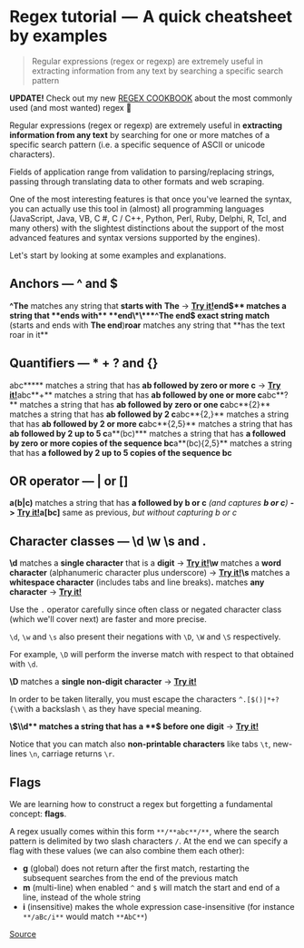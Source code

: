 # Regex tutorial  —  A quick cheatsheet by examples

> Regular expressions (regex or regexp) are extremely useful in extracting information from any text by searching a specific search pattern

**UPDATE!** Check out my new [REGEX COOKBOOK](chrome-extension://cjedbglnccaioiolemnfhjncicchinao/@fox.jonny/regex-cookbook-most-wanted-regex-aa721558c3c1) about the most commonly used (and most wanted) regex 🎉

Regular expressions (regex or regexp) are extremely useful in **extracting information from any text** by searching for one or more matches of a specific search pattern (i.e. a specific sequence of ASCII or unicode characters).

Fields of application range from validation to parsing/replacing strings, passing through translating data to other formats and web scraping.

One of the most interesting features is that once you've learned the syntax, you can actually use this tool in (almost) all programming languages ​​(JavaScript, Java, VB, C #, C / C++, Python, Perl, Ruby, Delphi, R, Tcl, and many others) with the slightest distinctions about the support of the most advanced features and syntax versions supported by the engines).

Let's start by looking at some examples and explanations.

## **Anchors — ^ and $**

**^The** matches any string that **starts with** **The** \-> [**Try it!**](https://regex101.com/r/cO8lqs/2)**end$** matches a string that **ends with** **end\*\***^The end$ exact string match** (starts and ends with **The end**)**roar** matches any string that **has the text roar in it\*\*

## **Quantifiers — \* + ? and {}**

abc**\*** matches a string that has **ab followed by zero or more c** \-> [**Try it!**](https://regex101.com/r/cO8lqs/1)abc**+** matches a string that has **ab followed by one or more c**abc**?** matches a string that has **ab followed by zero or one c**abc**{2}** matches a string that has **ab followed by 2 c**abc**{2,}** matches a string that has **ab followed by 2 or more c**abc**{2,5}** matches a string that has **ab followed by 2 up to 5 c**a**(bc)\*** matches a string that has **a followed by zero or more copies of the sequence bc**a**(bc){2,5}** matches a string that has **a followed by 2 up to 5 copies of the sequence bc**

## OR operator — | or \[\]

**a(b|c)** matches a string that has **a followed by b or c** _(and captures_ **_b or c_**_)_ **->** [**Try it!**](https://regex101.com/r/cO8lqs/3)**a\[bc\]** same as previous, _but without capturing b or c_

## Character classes — \\d \\w \\s and .

**\\d** matches a **single character** that is a **digit** \-> [**Try it!**](https://regex101.com/r/cO8lqs/4)**\\w** matches a **word character** (alphanumeric character plus underscore) -> [**Try it!**](https://regex101.com/r/cO8lqs/4)**\\s** matches a **whitespace character** (includes tabs and line breaks)**.** matches **any character** \-> [**Try it!**](https://regex101.com/r/cO8lqs/5)

Use the `.` operator carefully since often class or negated character class (which we'll cover next) are faster and more precise.

`\d`, `\w` and `\s` also present their negations with `\D`, `\W` and `\S` respectively.

For example, `\D` will perform the inverse match with respect to that obtained with `\d`.

**\\D** matches a **single non-digit character** \-> [**Try it!**](https://regex101.com/r/cO8lqs/6)

In order to be taken literally, you must escape the characters `^.[$()|*+?{\`with a backslash `\` as they have special meaning.

**\\$\\d** matches a string that has a **$ before one digit** \-> [**Try it!**](https://regex101.com/r/cO8lqs/9)

Notice that you can match also **non-printable characters** like tabs `\t`, new-lines `\n`, carriage returns `\r`.

## Flags

We are learning how to construct a regex but forgetting a fundamental concept: **flags**.

A regex usually comes within this form `**/**abc**/**`, where the search pattern is delimited by two slash characters `/`. At the end we can specify a flag with these values (we can also combine them each other):

- **g** (global) does not return after the first match, restarting the subsequent searches from the end of the previous match
- **m** (multi-line) when enabled `^` and `$` will match the start and end of a line, instead of the whole string
- **i** (insensitive) makes the whole expression case-insensitive (for instance `**/aBc/i**` would match `**AbC**`)

[Source](https://medium.com/factory-mind/regex-tutorial-a-simple-cheatsheet-by-examples-649dc1c3f285)
